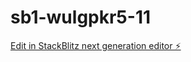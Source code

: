# sb1-wulgpkr5-11

[Edit in StackBlitz next generation editor ⚡️](https://stackblitz.com/~/github.com/garret1U/sb1-wulgpkr5-11)